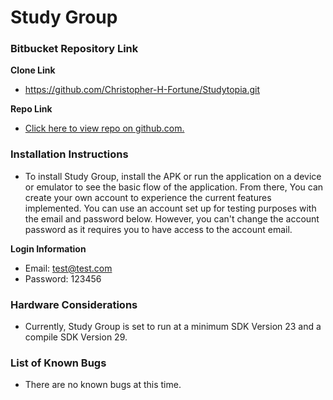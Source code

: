 # Study Group #

### Bitbucket Repository Link ###

**Clone Link**
- https://github.com/Christopher-H-Fortune/Studytopia.git

**Repo Link**
- [Click here to view repo on github.com.](https://github.com/Christopher-H-Fortune/Studytopia)

### Installation Instructions ###

* To install Study Group, install the APK or run the application on a device or emulator to see the basic flow of the application. From there, You can create your own account to experience the current features implemented. You can use an account set up for testing purposes with the email and password below. However, you can't change the account password as it requires you to have access to the account email.

**Login Information**
* Email: test@test.com
* Password: 123456


### Hardware Considerations ###

* Currently, Study Group is set to run at a minimum SDK Version 23 and a compile SDK Version 29.

### List of Known Bugs ###

* There are no known bugs at this time.
